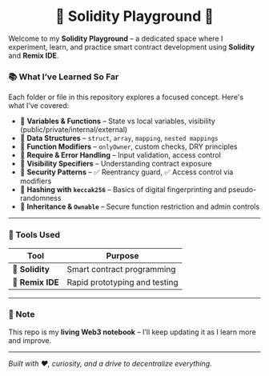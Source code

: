 <h1 align="center">🧠 Solidity Playground 🚀</h1>


Welcome to my **Solidity Playground** – a dedicated space where I experiment, learn, and practice smart contract development using **Solidity** and **Remix IDE**.  

### 📚 What I’ve Learned So Far

Each folder or file in this repository explores a focused concept. Here's what I’ve covered:

- 🔸 **Variables & Functions** – State vs local variables, visibility (public/private/internal/external)
- 🔸 **Data Structures** – `struct`, `array`, `mapping`, `nested mappings`
- 🔸 **Function Modifiers** – `onlyOwner`, custom checks, DRY principles
- 🔸 **Require & Error Handling** – Input validation, access control
- 🔸 **Visibility Specifiers** – Understanding contract exposure
- 🔸 **Security Patterns** – ✅ Reentrancy guard, ✅ Access control via modifiers
- 🔸 **Hashing with `keccak256`** – Basics of digital fingerprinting and pseudo-randomness
- 🔸 **Inheritance & `Ownable`** – Secure function restriction and admin controls
---


### 🔧 Tools Used

| Tool            | Purpose                         |
|----------------|----------------------------------|
| 🔨 **Solidity** | Smart contract programming      |
| 🧪 **Remix IDE**| Rapid prototyping and testing   |

---

### 📌 Note

This repo is my **living Web3 notebook** – I’ll keep updating it as I learn more and improve.  

---


*Built with ❤️, curiosity, and a drive to decentralize everything.*


